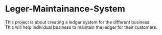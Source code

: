 # Leger-Maintainance-System
This project is about creating a ledger system for the different business. This will help individual business to maintain the ledger for their customers.
